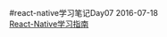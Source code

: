 #react-native学习笔记Day07 2016-07-18  
[React-Native学习指南](https://github.com/reactnativecn/react-native-guide)